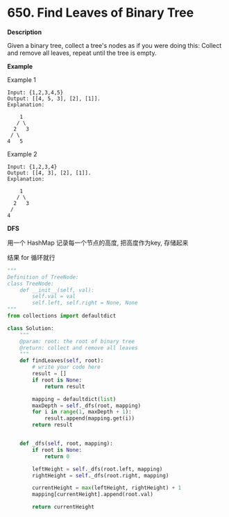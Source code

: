 # 650. Find Leaves of Binary Tree

**Description**

Given a binary tree, collect a tree's nodes as if you were doing this: Collect and remove all leaves, repeat until the tree is empty.

**Example**

Example 1

```
Input: {1,2,3,4,5}
Output: [[4, 5, 3], [2], [1]].
Explanation:

    1
   / \
  2   3
 / \     
4   5
```

Example 2

```
Input: {1,2,3,4}
Output: [[4, 3], [2], [1]].
Explanation:

    1
   / \
  2   3
 /
4 
```

**DFS**

用一个 HashMap 记录每一个节点的高度, 把高度作为key, 存储起来

结果 for 循环就行

```python
"""
Definition of TreeNode:
class TreeNode:
    def __init__(self, val):
        self.val = val
        self.left, self.right = None, None
"""
from collections import defaultdict

class Solution:
    """
    @param: root: the root of binary tree
    @return: collect and remove all leaves
    """
    def findLeaves(self, root):
        # write your code here
        result = []
        if root is None:
            return result

        mapping = defaultdict(list)
        maxDepth = self._dfs(root, mapping)
        for i in range(1, maxDepth + 1):
            result.append(mapping.get(i))
        return result


    def _dfs(self, root, mapping):
        if root is None:
            return 0

        leftHeight = self._dfs(root.left, mapping)
        rightHeight = self._dfs(root.right, mapping)

        currentHeight = max(leftHeight, rightHeight) + 1
        mapping[currentHeight].append(root.val)

        return currentHeight
```